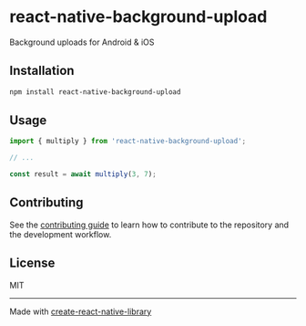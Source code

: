 # react-native-background-upload

Background uploads for Android & iOS

## Installation

```sh
npm install react-native-background-upload
```

## Usage

```js
import { multiply } from 'react-native-background-upload';

// ...

const result = await multiply(3, 7);
```

## Contributing

See the [contributing guide](CONTRIBUTING.md) to learn how to contribute to the repository and the development workflow.

## License

MIT

---

Made with [create-react-native-library](https://github.com/callstack/react-native-builder-bob)
